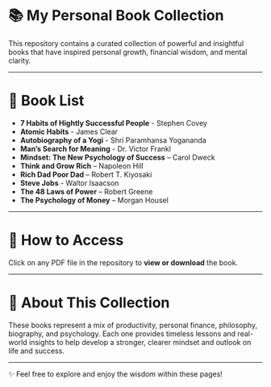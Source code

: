 # 📚 My Personal Book Collection  
This repository contains a curated collection of powerful and insightful books that have inspired personal growth, financial wisdom, and mental clarity.

---

# 📖 Book List

- **7 Habits of Hightly Successful People** - Stephen Covey
- **Atomic Habits**  - James Clear
- **Autobiography of a Yogi**  - Shri Paramhansa Yogananda
- **Man’s Search for Meaning**  - Dr. Victor Frankl
- **Mindset: The New Psychology of Success** – Carol Dweck  
- **Think and Grow Rich** – Napoleon Hill  
- **Rich Dad Poor Dad** – Robert T. Kiyosaki  
- **Steve Jobs** - Waltor Isaacson
- **The 48 Laws of Power** – Robert Greene  
- **The Psychology of Money** – Morgan Housel  

---

# 📂 How to Access  
Click on any PDF file in the repository to **view or download** the book.

---

# 🚀 About This Collection  
These books represent a mix of productivity, personal finance, philosophy, biography, and psychology. Each one provides timeless lessons and real-world insights to help develop a stronger, clearer mindset and outlook on life and success.

---

✨ Feel free to explore and enjoy the wisdom within these pages!
